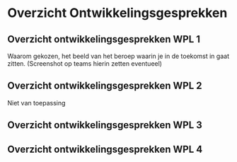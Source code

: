 # Overzicht Ontwikkelingsgesprekken

## Overzicht ontwikkelingsgesprekken WPL 1
Waarom gekozen, het beeld van het beroep waarin je in de toekomst in gaat zitten. (Screenshot op teams hierin zetten eventueel)
## Overzicht ontwikkelingsgesprekken WPL 2
Niet van toepassing 
## Overzicht ontwikkelingsgesprekken WPL 3

## Overzicht ontwikkelingsgesprekken WPL 4

